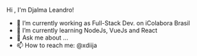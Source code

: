 Hi , I'm Djalma Leandro!

- 🔭 I’m currently working as Full-Stack Dev. on iColabora Brasil
- 🌱 I’m currently learning NodeJs, VueJs and React
- 💬 Ask me about ...
- 📫 How to reach me: @xdiija
